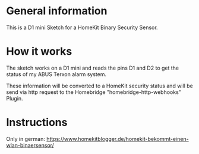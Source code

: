 # General information
This is a D1 mini Sketch for a HomeKit Binary Security Sensor.

# How it works
The sketch works on a D1 mini and reads the pins D1 and D2 to get the status of my ABUS Terxon alarm system.

These information will be converted to a HomeKit security status and will be send via http request to the Homebridge "homebridge-http-webhooks" Plugin.

# Instructions
Only in german:
https://www.homekitblogger.de/homekit-bekommt-einen-wlan-binaersensor/
